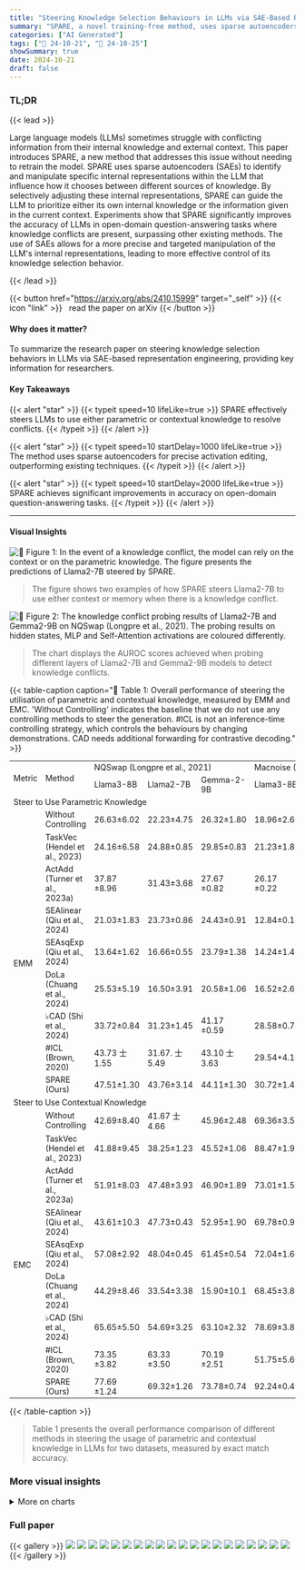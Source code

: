 ```yaml
---
title: "Steering Knowledge Selection Behaviours in LLMs via SAE-Based Representation Engineering"
summary: "SPARE, a novel training-free method, uses sparse autoencoders to precisely control LLMs' knowledge selection, improving accuracy in open-domain question answering."
categories: ["AI Generated"]
tags: ["🔖 24-10-21", "🤗 24-10-25"]
showSummary: true
date: 2024-10-21
draft: false
---
```


### TL;DR


{{< lead >}}

Large language models (LLMs) sometimes struggle with conflicting information from their internal knowledge and external context. This paper introduces SPARE, a new method that addresses this issue without needing to retrain the model. SPARE uses sparse autoencoders (SAEs) to identify and manipulate specific internal representations within the LLM that influence how it chooses between different sources of knowledge.  By selectively adjusting these internal representations, SPARE can guide the LLM to prioritize either its own internal knowledge or the information given in the current context. Experiments show that SPARE significantly improves the accuracy of LLMs in open-domain question-answering tasks where knowledge conflicts are present, surpassing other existing methods.  The use of SAEs allows for a more precise and targeted manipulation of the LLM's internal representations, leading to more effective control of its knowledge selection behavior.

{{< /lead >}}


{{< button href="https://arxiv.org/abs/2410.15999" target="_self" >}}
{{< icon "link" >}} &nbsp; read the paper on arXiv
{{< /button >}}

#### Why does it matter?
To summarize the research paper on steering knowledge selection behaviors in LLMs via SAE-based representation engineering, providing key information for researchers.
#### Key Takeaways

{{< alert "star" >}}
{{< typeit speed=10 lifeLike=true >}} SPARE effectively steers LLMs to use either parametric or contextual knowledge to resolve conflicts. {{< /typeit >}}
{{< /alert >}}

{{< alert "star" >}}
{{< typeit speed=10 startDelay=1000 lifeLike=true >}} The method uses sparse autoencoders for precise activation editing, outperforming existing techniques. {{< /typeit >}}
{{< /alert >}}

{{< alert "star" >}}
{{< typeit speed=10 startDelay=2000 lifeLike=true >}} SPARE achieves significant improvements in accuracy on open-domain question-answering tasks. {{< /typeit >}}
{{< /alert >}}

------
#### Visual Insights



![](figures/figures_1_0.png "🔼 Figure 1: In the event of a knowledge conflict, the model can rely on the context or on the parametric knowledge. The figure presents the predictions of Llama2-7B steered by SPARE.")

> The figure shows two examples of how SPARE steers Llama2-7B to use either context or memory when there is a knowledge conflict.





![](charts/charts_3_0.png "🔼 Figure 2: The knowledge conflict probing results of Llama2-7B and Gemma2-9B on NQSwap (Longpre et al., 2021). The probing results on hidden states, MLP and Self-Attention activations are coloured differently.")

> The chart displays the AUROC scores achieved when probing different layers of Llama2-7B and Gemma2-9B models to detect knowledge conflicts.





{{< table-caption caption="🔽 Table 1: Overall performance of steering the utilisation of parametric and contextual knowledge, measured by EMM and EMC. 'Without Controlling' indicates the baseline that we do not use any controlling methods to steer the generation. #ICL is not an inference-time controlling strategy, which controls the behaviours by changing demonstrations. CAD needs additional forwarding for contrastive decoding." >}}
<table id='0' style='font-size:14px'><tr><td rowspan="2">Metric</td><td rowspan="2">Method</td><td colspan="3">NQSwap (Longpre et al., 2021)</td><td colspan="3">Macnoise (Hong et al., 2024)</td></tr><tr><td>Llama3-8B</td><td>Llama2-7B</td><td>Gemma-2-9B</td><td>Llama3-8B</td><td>Llama2-7B</td><td>Gemma-2-9B</td></tr><tr><td colspan="8">Steer to Use Parametric Knowledge</td></tr><tr><td></td><td>Without Controlling</td><td>26.63±6.02</td><td>22.23±4.75</td><td>26.32±1.80</td><td>18.96±2.65</td><td>22.37±1.89</td><td>17.06±3.79</td></tr><tr><td rowspan="8">EMM</td><td>TaskVec (Hendel et al., 2023)</td><td>24.16±6.58</td><td>24.88±0.85</td><td>29.85±0.83</td><td>21.23±1.89</td><td>22.93±2.31</td><td>28.92±1.19</td></tr><tr><td>ActAdd (Turner et al., 2023a)</td><td>37.87 ±8.96</td><td>31.43±3.68</td><td>27.67 ±0.82</td><td>26.17 ±0.22</td><td>27.52±3.07</td><td>29.75±1.68</td></tr><tr><td>SEAlinear (Qiu et al., 2024)</td><td>21.03±1.83</td><td>23.73±0.86</td><td>24.43±0.91</td><td>12.84±0.18</td><td>15.64±0.24</td><td>28.10±2.78</td></tr><tr><td>SEAsqExp (Qiu et al., 2024)</td><td>13.64±1.62</td><td>16.66±0.55</td><td>23.79±1.38</td><td>14.24±1.45</td><td>16.24±1.06</td><td>28.07±1.30</td></tr><tr><td>DoLa (Chuang et al., 2024)</td><td>25.53±5.19</td><td>16.50±3.91</td><td>20.58±1.06</td><td>16.52±2.65</td><td>15.66±0.88</td><td>19.81±2.58</td></tr><tr><td>♭CAD (Shi et al., 2024)</td><td>33.72±0.84</td><td>31.23±1.45</td><td>41.17 ±0.59</td><td>28.58±0.75</td><td>30.81±0.94</td><td>33.15 ±2.87</td></tr><tr><td>#ICL (Brown, 2020)</td><td>43.73 士1.55</td><td>31.67. 士5.49</td><td>43.10 士3.63</td><td>29.54+4.16</td><td>31.23 ±0.94</td><td>21.91±2.35</td></tr><tr><td>SPARE (Ours)</td><td>47.51±1.30</td><td>43.76±3.14</td><td>44.11±1.30</td><td>30.72±1.42</td><td>35.43±1.10</td><td>35.53±2.07</td></tr><tr><td colspan="8">Steer to Use Contextual Knowledge</td></tr><tr><td></td><td>Without Controlling</td><td>42.69±8.40</td><td>41.67 士4.66</td><td>45.96±2.48</td><td>69.36±3.57</td><td>62.38±3.05</td><td>59.25±2.82</td></tr><tr><td rowspan="8">EMC</td><td>TaskVec (Hendel et al., 2023)</td><td>41.88±9.45</td><td>38.25±1.23</td><td>45.52±1.06</td><td>88.47±1.93</td><td>86.91±0.44</td><td>59.25±1.49</td></tr><tr><td>ActAdd (Turner et al., 2023a)</td><td>51.91±8.03</td><td>47.48±3.93</td><td>46.90±1.89</td><td>73.01±1.58</td><td>69.64±0.20</td><td>59.66±2.89</td></tr><tr><td>SEAlinear (Qiu et al., 2024)</td><td>43.61±10.3</td><td>47.73±0.43</td><td>52.95±1.90</td><td>69.78±0.97</td><td>67.32±0.28</td><td>60.31±2.25</td></tr><tr><td>SEAsqExp (Qiu et al., 2024)</td><td>57.08±2.92</td><td>48.04±0.45</td><td>61.45±0.54</td><td>72.04±1.60</td><td>68.20±1.10</td><td>61.45±0.30</td></tr><tr><td>DoLa (Chuang et al., 2024)</td><td>44.29±8.46</td><td>33.54±3.38</td><td>15.90±10.1</td><td>68.45±3.83</td><td>50.95±5.15</td><td>23.34±10.5</td></tr><tr><td>♭CAD (Shi et al., 2024)</td><td>65.65±5.50</td><td>54.69±3.25</td><td>63.10±2.32</td><td>78.69±3.85</td><td>70.07±3.77</td><td>64.12+4.44</td></tr><tr><td>#ICL (Brown, 2020)</td><td>73.35 ±3.82</td><td>63.33 ±3.50</td><td>70.19 ±2.51</td><td>51.75±5.60</td><td>47.51±1.86</td><td>47.24±3.81</td></tr><tr><td>SPARE (Ours)</td><td>77.69 ±1.24</td><td>69.32±1.26</td><td>73.78±0.74</td><td>92.24±0.49</td><td>87.30±1.96</td><td>87.96±1.85</td></tr></table>{{< /table-caption >}}

> Table 1 presents the overall performance comparison of different methods in steering the usage of parametric and contextual knowledge in LLMs for two datasets, measured by exact match accuracy.



### More visual insights



<details>
<summary>More on charts
</summary>


![](charts/charts_7_0.png "🔼 Figure 4: Detailed evaluation results of controlling capability on NQSwap. We use different colours for different methods and use different shapes for different models. The upper-right area indicates a high performance for all figures. (a) presents the capability of changing the behaviour of LLMs, where x-axis and y-axis are EMC→M and EMM→C, measuring the capability of changing the answer from C to M and from M to C, respectively; (b) presents the capability of maintaining the behaviour when steering to the same behaviour as the original behaviour, where x-axis and y-axis are EMM→M and EMC→C, measuring the maintaining capability of generating M and C, respectively; (c) present the ablation analysis of SPARE, x-axis and y-axis are EMM and EMC.")

> The chart displays a multi-faceted evaluation of SPARE and other methods' abilities to control LLM behavior in knowledge conflict scenarios, assessing their capability to change and maintain knowledge selection behaviours.


![](charts/charts_8_0.png "🔼 Figure 5: Effectiveness of SPARE on editing different layers individually.")

> The chart displays the performance of the SPARE model on the Llama3-8B and Gemma2-9B models when editing different layers individually, showing the effectiveness of controlling knowledge selection behaviour at different layers.


![](charts/charts_8_1.png "🔼 Figure 4: Detailed evaluation results of controlling capability on NQSwap. We use different colours for different methods and use different shapes for different models. The upper-right area indicates a high performance for all figures. (a) presents the capability of changing the behaviour of LLMs, where x-axis and y-axis are EMC→M and EMM→C, measuring the capability of changing the answer from C to M and from M to C, respectively; (b) presents the capability of maintaining the behaviour when steering to the same behaviour as the original behaviour, where x-axis and y-axis are EMM→M and EMC→C, measuring the maintaining capability of generating M and C, respectively; (c) present the ablation analysis of SPARE, x-axis and y-axis are EMM and EMC.")

> Figure 4 shows the detailed evaluation results of SPARE and baselines on the capability of changing and maintaining knowledge selection behaviors in LLMs under knowledge conflicts.


![](charts/charts_8_2.png "🔼 Figure 6: The residual stream changes after applying SPARE to Llama3-8B at the 15th layer.")

> The chart displays the AUROC and kurtosis of the residual stream in Llama3-8B model for different knowledge selection behaviors with and without SPARE applied at the 15th layer.


![](charts/charts_14_0.png "🔼 Figure 2: The knowledge conflict probing results of Llama2-7B and Gemma2-9B on NQSwap (Longpre et al., 2021). The probing results on hidden states, MLP and Self-Attention activations are coloured differently.")

> The chart displays the AUROC scores for detecting knowledge conflicts in different layers of Llama2-7B and Gemma2-9B models across various activation types.


![](charts/charts_14_1.png "🔼 Figure 2: The knowledge conflict probing results of Llama2-7B and Gemma2-9B on NQSwap (Longpre et al., 2021). The probing results on hidden states, MLP and Self-Attention activations are coloured differently.")

> The chart displays the AUROC (Area Under the Receiver Operating Characteristic Curve) achieved by a linear probing method to detect knowledge conflicts in LLMs across different layers and activation types.


![](charts/charts_14_2.png "🔼 Figure 2: The knowledge conflict probing results of Llama2-7B and Gemma2-9B on NQSwap (Longpre et al., 2021). The probing results on hidden states, MLP and Self-Attention activations are coloured differently.")

> The chart displays the AUROC of probing results on Llama2-7B and Gemma2-9B for detecting knowledge conflict across different layers and activation types.


![](charts/charts_14_3.png "🔼 Figure 2: The knowledge conflict probing results of Llama2-7B and Gemma2-9B on NQSwap (Longpre et al., 2021). The probing results on hidden states, MLP and Self-Attention activations are coloured differently.")

> The chart displays the knowledge conflict probing results for Llama2-7B and Gemma2-9B models across different activation types (hidden states, MLP, and attention) and layers, showing varying accuracy in detecting knowledge conflicts.


![](charts/charts_14_4.png "🔼 Figure 2: The knowledge conflict probing results of Llama2-7B and Gemma2-9B on NQSwap (Longpre et al., 2021). The probing results on hidden states, MLP and Self-Attention activations are coloured differently.")

> The chart displays the AUROC scores for detecting knowledge conflicts in Llama2-7B and Gemma2-9B across different layers and activation types.


![](charts/charts_14_5.png "🔼 Figure 2: The knowledge conflict probing results of Llama2-7B and Gemma2-9B on NQSwap (Longpre et al., 2021). The probing results on hidden states, MLP and Self-Attention activations are coloured differently.")

> The chart displays the Area Under the ROC Curve (AUROC) for detecting knowledge conflicts in different layers of Llama2-7B and Gemma2-9B models, using various activation types.


![](charts/charts_16_0.png "🔼 Figure 10: The impact of the number of the collected hidden states N on the controlling performance.")

> The chart displays the impact of the number of collected hidden states on the performance of controlling the usage of either parametric or contextual knowledge in LLMs.


![](charts/charts_19_0.png "🔼 Figure 11: Proportion of accumulated mutual Information (K) on Gemma2-9B")

> The chart shows the proportion of accumulated mutual information for different numbers of selected activations in three layers (23, 24, and 25) of the Gemma2-9B model.


![](charts/charts_19_1.png "🔼 Figure 11: Proportion of accumulated mutual Information (K) on Gemma2-9B")

> The chart displays the proportion of accumulated mutual information (K) against the number of selected activations (k) for different layers (23, 24, and 25) in the Gemma2-9B model.


![](charts/charts_19_2.png "🔼 Figure 11: Proportion of accumulated mutual Information (K) on Gemma2-9B")

> The chart displays the relationship between the proportion of accumulated mutual information and the number of selected activations for different layers in the Gemma2-9B model.


![](charts/charts_19_3.png "🔼 Figure 2: The knowledge conflict probing results of Llama2-7B and Gemma2-9B on NQSwap (Longpre et al., 2021). The probing results on hidden states, MLP and Self-Attention activations are coloured differently.")

> The chart displays the results of probing experiments to detect knowledge conflicts in LLMs, showing that the signal of conflict is strongest in the middle layers across different activation types.


![](charts/charts_19_4.png "🔼 Figure 14: Skewness of the hidden states of Llama2-7B on NQSwap.")

> The chart displays the skewness of hidden states for Llama2-7B model on the NQSwap dataset, differentiating between instances where the model uses parametric knowledge (DM) versus contextual knowledge (DC).


![](charts/charts_19_5.png "🔼 Figure 19: L1 norm and L2 norm of the hidden states of Llama2-7B on NQSwap.")

> The chart displays the L1 and L2 norms of hidden states for Llama2-7B on the NQSwap dataset, differentiating between instances where the model uses parametric knowledge (DM) and contextual knowledge (DC).


![](charts/charts_19_6.png "🔼 Figure 2: The knowledge conflict probing results of Llama2-7B and Gemma2-9B on NQSwap (Longpre et al., 2021). The probing results on hidden states, MLP and Self-Attention activations are coloured differently.")

> The chart displays the results of probing experiments to detect knowledge conflicts in Llama2-7B and Gemma2-9B models across different activation types and layers.


![](charts/charts_19_7.png "🔼 Figure 14: Skewness of the hidden states of Llama2-7B on NQSwap.")

> The chart displays the skewness of hidden states across different layers for Llama2-7B model on NQSwap dataset, categorized by whether the model used parametric knowledge (DM) or contextual knowledge (DC) to generate the answers.


![](charts/charts_19_8.png "🔼 Figure 14: Skewness of the hidden states of Llama2-7B on NQSwap.")

> The chart displays the skewness of the hidden states for Llama2-7B model on the NQSwap dataset, differentiating between instances where the model uses parametric knowledge (DM) versus contextual knowledge (DC).


![](charts/charts_20_0.png "🔼 Figure 2: The knowledge conflict probing results of Llama2-7B and Gemma2-9B on NQSwap (Longpre et al., 2021). The probing results on hidden states, MLP and Self-Attention activations are coloured differently.")

> The chart displays the results of probing experiments to detect knowledge conflicts in LLMs, showing the Area Under the ROC Curve (AUROC) for different layers and activation types.


![](charts/charts_20_1.png "🔼 Figure 14: Skewness of the hidden states of Llama2-7B on NQSwap.")

> The chart displays the skewness of hidden states in Llama2-7B across layers, differentiating between those selecting parametric knowledge (DM) and contextual knowledge (DC).


![](charts/charts_20_2.png "🔼 Figure 19: L1 norm and L2 norm of the hidden states of Llama2-7B on NQSwap.")

> The chart displays the L1 and L2 norm values of the hidden states of Llama2-7B model on the NQSwap dataset, categorized by whether the model uses parametric (DM) or contextual (DC) knowledge.


![](charts/charts_20_3.png "🔼 Figure 2: The knowledge conflict probing results of Llama2-7B and Gemma2-9B on NQSwap (Longpre et al., 2021). The probing results on hidden states, MLP and Self-Attention activations are coloured differently.")

> The chart displays the AUROC scores for detecting knowledge conflicts in Llama2-7B and Gemma2-9B across different layers and activation types.


![](charts/charts_20_4.png "🔼 Figure 14: Skewness of the hidden states of Llama2-7B on NQSwap.")

> The chart displays the skewness of the hidden states of Llama2-7B across different layers when generating answers based on either parametric knowledge (DM) or contextual knowledge (DC) in the NQSwap dataset.


![](charts/charts_20_5.png "🔼 Figure 6: The residual stream changes after applying SPARE to Llama3-8B at the 15th layer.")

> The chart displays the changes in the residual stream's probing results and skewness patterns after applying the SPARE method to the Llama3-8B model at the 15th layer, illustrating the impact of SPARE on knowledge selection.


![](charts/charts_20_6.png "🔼 Figure 19: L1 norm and L2 norm of the hidden states of Llama2-7B on NQSwap.")

> The chart displays the L1 and L2 norms of hidden states for Llama2-7B model on the NQSwap dataset, categorized by whether the model used parametric or contextual knowledge.


![](charts/charts_20_7.png "🔼 Figure 19: L1 norm and L2 norm of the hidden states of Llama2-7B on NQSwap.")

> The chart displays the L1 and L2 norms of the hidden states of the Llama2-7B model on the NQSwap dataset, comparing the use of parametric versus contextual knowledge.


</details>



### Full paper

{{< gallery >}}
<img src="paper_images/1.png" class="grid-w50 md:grid-w33 xl:grid-w25" />
<img src="paper_images/2.png" class="grid-w50 md:grid-w33 xl:grid-w25" />
<img src="paper_images/3.png" class="grid-w50 md:grid-w33 xl:grid-w25" />
<img src="paper_images/4.png" class="grid-w50 md:grid-w33 xl:grid-w25" />
<img src="paper_images/5.png" class="grid-w50 md:grid-w33 xl:grid-w25" />
<img src="paper_images/6.png" class="grid-w50 md:grid-w33 xl:grid-w25" />
<img src="paper_images/7.png" class="grid-w50 md:grid-w33 xl:grid-w25" />
<img src="paper_images/8.png" class="grid-w50 md:grid-w33 xl:grid-w25" />
<img src="paper_images/9.png" class="grid-w50 md:grid-w33 xl:grid-w25" />
<img src="paper_images/10.png" class="grid-w50 md:grid-w33 xl:grid-w25" />
<img src="paper_images/11.png" class="grid-w50 md:grid-w33 xl:grid-w25" />
<img src="paper_images/12.png" class="grid-w50 md:grid-w33 xl:grid-w25" />
<img src="paper_images/13.png" class="grid-w50 md:grid-w33 xl:grid-w25" />
<img src="paper_images/14.png" class="grid-w50 md:grid-w33 xl:grid-w25" />
<img src="paper_images/15.png" class="grid-w50 md:grid-w33 xl:grid-w25" />
<img src="paper_images/16.png" class="grid-w50 md:grid-w33 xl:grid-w25" />
<img src="paper_images/17.png" class="grid-w50 md:grid-w33 xl:grid-w25" />
<img src="paper_images/18.png" class="grid-w50 md:grid-w33 xl:grid-w25" />
<img src="paper_images/19.png" class="grid-w50 md:grid-w33 xl:grid-w25" />
<img src="paper_images/20.png" class="grid-w50 md:grid-w33 xl:grid-w25" />
{{< /gallery >}}